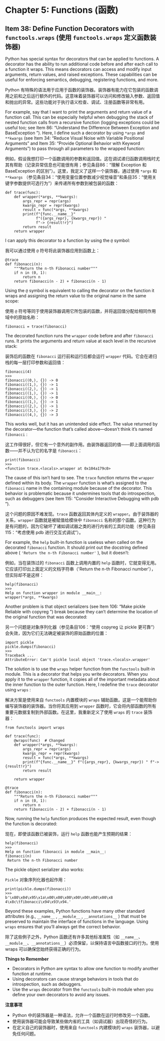 # Chapter 5: Functions (函数)

## Item 38: Define Function Decorators with `functools.wraps` (使用 `functools.wraps` 定义函数装饰器)

Python has special syntax for decorators that can be applied to functions. A decorator has the ability to run additional code before and after each call to a function it wraps. This means decorators can access and modify input arguments, return values, and raised exceptions. These capabilities can be useful for enforcing semantics, debugging, registering functions, and more.

Python 有特殊的语法用于应用于函数的装饰器。装饰器有能力在它包装的函数调用之前和之后运行额外的代码。这意味着装饰器可以访问和修改输入参数、返回值和抛出的异常。这些功能对于执行语义检查、调试、注册函数等非常有用。

For example, say that I want to print the arguments and return value of a function call. This can be especially helpful when debugging the stack of nested function calls from a recursive function (logging exceptions could be useful too; see Item 86: “Understand the Difference Between Exception and BaseException ”). Here, I define such a decorator by using `*args` and `**kwargs` (see Item 34: “Reduce Visual Noise with Variable Positional Arguments” and Item 35: “Provide Optional Behavior with Keyword Arguments”) to pass through all parameters to the wrapped function:

例如，假设我想打印一个函数调用的参数和返回值。这在调试递归函数调用栈时尤其有帮助（记录异常信息也可能很有用；参见条目86：“理解 Exception 和 BaseException 的区别”）。这里，我定义了这样一个装饰器，通过使用 `*args` 和 `**kwargs` （参见条目34：“使用变量位置参数减少视觉噪音”和条目35：“使用关键字参数提供可选行为”）来传递所有参数到被包装的函数：

```
def trace(func):
    def wrapper(*args, **kwargs):
        args_repr = repr(args)
        kwargs_repr = repr(kwargs)
        result = func(*args, **kwargs)
        print(f"{func.__name__}"
              f"({args_repr}, {kwargs_repr}) "
              f"-> {result!r}")
        return result
    return wrapper
```

I can apply this decorator to a function by using the `@` symbol:

我可以通过使用 `@` 符号将此装饰器应用到函数上：

```
@trace
def fibonacci(n):
    """Return the n-th Fibonacci number"""
    if n in (0, 1):
        return n
    return fibonacci(n - 2) + fibonacci(n - 1)
```

Using the `@` symbol is equivalent to calling the decorator on the function it wraps and assigning the return value to the original name in the same scope:

使用 `@` 符号等同于使用装饰器调用它所包装的函数，并将返回值分配给相同作用域中的原始名称：

```
fibonacci = trace(fibonacci)
```

The decorated function runs the `wrapper` code before and after `fibonacci` runs. It prints the arguments and return value at each level in the recursive stack:

装饰后的函数在 `fibonacci` 运行前和运行后都会运行 `wrapper` 代码。它会在递归栈的每一层打印参数和返回值：

```
fibonacci(4)
>>>
fibonacci((0,), {}) -> 0
fibonacci((1,), {}) -> 1
fibonacci((2,), {}) -> 1
fibonacci((1,), {}) -> 1
fibonacci((0,), {}) -> 0
fibonacci((1,), {}) -> 1
fibonacci((2,), {}) -> 1
fibonacci((3,), {}) -> 2
fibonacci((4,), {}) -> 3
```

This works well, but it has an unintended side effect. The value returned by the decorator—the function that’s called above—doesn’t think it’s named `fibonacci` :

这工作得很好，但它有一个意外的副作用。由装饰器返回的值——即上面调用的函数——并不认为它的名字是 `fibonacci`：

```
print(fibonacci)
>>>
<function trace.<locals>.wrapper at 0x104a179c0>
```

The cause of this isn’t hard to see. The `trace` function returns the `wrapper` defined within its body. The `wrapper` function is what’s assigned to the `fibonacci` name in the containing module because of the decorator. This behavior is problematic because it undermines tools that do introspection, such as debuggers (see Item 115: “Consider Interactive Debugging with pdb ”).

这个问题的原因不难发现。`trace` 函数返回其体内定义的 `wrapper`。由于装饰器的关系，`wrapper` 函数就是被赋值给模块中 `fibonacci` 名称的那个函数。这种行为是有问题的，因为它破坏了诸如调试器之类的进行内省的工具的功能（参见条目115：“考虑使用 pdb 进行交互式调试”）。

For example, the `help` built-in function is useless when called on the decorated `fibonacci` function. It should print out the docstring defined above ( `'Return the n-th Fibonacci number'` ), but it doesn’t:

例如，当在装饰过的 `fibonacci` 函数上调用内置的 `help` 函数时，它就变得无用。它应该打印出上面定义的文档字符串（'Return the n-th Fibonacci number'），但实际却不是这样：

```
help(fibonacci)
>>>
Help on function wrapper in module __main__:
wrapper(*args, **kwargs)
```

Another problem is that object serializers (see Item 106: “Make pickle Reliable with copyreg ”) break because they can’t determine the location of the original function that was decorated:

另一个问题是对象序列化器（参见条目106：“使用 copyreg 让 pickle 更可靠”）会失效，因为它们无法确定被装饰的原始函数的位置：

```
import pickle
pickle.dumps(fibonacci)
>>>
Traceback ...
AttributeError: Can't pickle local object 'trace.<locals>.wrapper'
```

The solution is to use the `wraps` helper function from the `functools` built-in module. This is a decorator that helps you write decorators. When you apply it to the `wrapper` function, it copies all of the important metadata about the inner function to the outer function. Here, I redefine the `trace` decorator using `wraps` :

解决方案是使用来自 `functools` 内置模块的 `wraps` 辅助函数。这是一个能帮助你编写装饰器的装饰器。当你将其应用到 `wrapper` 函数时，它会将内部函数的所有重要元数据复制到外部函数。在这里，我重新定义了使用 `wraps` 的 `trace` 装饰器：

```
from functools import wraps

def trace(func):
    @wraps(func)  # Changed
    def wrapper(*args, **kwargs):
        args_repr = repr(args)
        kwargs_repr = repr(kwargs)
        result = func(*args, **kwargs)
        print(f"{func.__name__}" f"({args_repr}, {kwargs_repr}) " f"-> {result!r}")
        return result

    return wrapper

@trace
def fibonacci(n):
    """Return the n-th Fibonacci number"""
    if n in (0, 1):
        return n
    return fibonacci(n - 2) + fibonacci(n - 1)
```

Now, running the `help` function produces the expected result, even though the function is decorated:

现在，即使该函数已被装饰，运行 `help` 函数也能产生预期的结果：

```
help(fibonacci)
>>>
Help on function fibonacci in module __main__:
fibonacci(n)
 Return the n-th Fibonacci number
```

The pickle object serializer also works:

`Pickle` 对象序列化器也起作用：

```
print(pickle.dumps(fibonacci))
>>>
b'\x80\x04\x95\x1a\x00\x00\x00\x00\x00\x00\x00\x8
4\x8c\tfibonacci\x94\x93\x94.'
```

Beyond these examples, Python functions have many other standard attributes (e.g., `__name__` , `__module__` , `__annotations__` ) that must be preserved to maintain the interface of functions in the language. Using `wraps` ensures that you’ll always get the correct behavior.

除了这些例子之外，Python 函数还有许多其他标准属性（如 `__name__`、`__module__`、`__annotations__`）必须保留，以保持语言中函数接口的行为。使用 wraps 可以确保您始终获得正确的行为。

**Things to Remember**
- Decorators in Python are syntax to allow one function to modify another function at runtime. 
- Using decorators can cause strange behaviors in tools that do introspection, such as debuggers.
- Use the `wraps` decorator from the `functools` built-in module when you define your own decorators to avoid any issues.

**注意事项**
- Python 中的装饰器是一种语法，允许一个函数在运行时修改另一个函数。
- 使用装饰器可能会导致某些做内省的工具（如调试器）出现奇怪的行为。
- 在定义自己的装饰器时，使用来自 `functools` 内建模块的 `wraps` 装饰器，以避免任何问题。